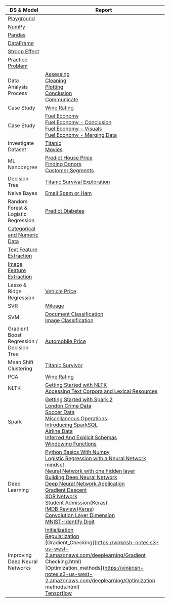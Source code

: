 | DS & Model | Report |
|-|-|
| [Playground](https://s3-us-west-2.amazonaws.com/vinkrish-notes/Playground.html) ||
| [NumPy](https://s3-us-west-2.amazonaws.com/vinkrish-notes/NumPy.html) ||
| [Pandas](https://s3-us-west-2.amazonaws.com/vinkrish-notes/Pandas.html) ||
| [DataFrame](https://s3-us-west-2.amazonaws.com/vinkrish-notes/DataFrame.html) ||
| [Stroop Effect](https://s3.us-west-2.amazonaws.com/vinkrish-notes/Stroop_Effect.html) ||
| [Practice Problem](https://s3-us-west-2.amazonaws.com/vinkrish-notes/PracticeProblem.html) ||
| Data Analysis Process | [Assessing](https://s3-us-west-2.amazonaws.com/vinkrish-notes/assessing.html) <br> [Cleaning](https://s3-us-west-2.amazonaws.com/vinkrish-notes/cleaning.html) <br> [Plotting](https://s3-us-west-2.amazonaws.com/vinkrish-notes/plotting_with_pandas.html) <br> [Conclusion](https://s3-us-west-2.amazonaws.com/vinkrish-notes/conclusions.html) <br> [Communicate](https://s3-us-west-2.amazonaws.com/vinkrish-notes/communicate.html) |
| Case Study | [Wine Rating](https://s3-us-west-2.amazonaws.com/vinkrish-notes/CaseStudy.html) |
| Case Study | [Fuel Economy](https://s3-us-west-2.amazonaws.com/vinkrish-notes/FuelEconomy.html) <br> [Fuel Economy - Conclusion](https://s3-us-west-2.amazonaws.com/vinkrish-notes/drawing-conclusions.html) <br> [Fuel Economy - Visuals](https://s3-us-west-2.amazonaws.com/vinkrish-notes/exploring_visuals.html) <br> [Fuel Economy - Merging Data](https://s3-us-west-2.amazonaws.com/vinkrish-notes/merging_data.html) | 
| Investigate Dataset | [Titanic](https://s3-us-west-2.amazonaws.com/vinkrish-notes/investigate-titanic-dataset.html) <br> [Movies](https://s3-us-west-2.amazonaws.com/vinkrish-notes/investigate-movies-dataset.html) |
| ML Nanodegree | [Predict House Price](https://s3-us-west-2.amazonaws.com/vinkrish-notes/boston_housing.html) <br> [Finding Donors](https://s3-us-west-2.amazonaws.com/vinkrish-notes/finding_donors.html) <br> [Customer Segments](https://s3-us-west-2.amazonaws.com/vinkrish-notes/customer_segments.html) |
| Decision Tree | [Titanic Survival Exploration](https://s3-us-west-2.amazonaws.com/vinkrish-notes/titanic_survival_exploration.html)|
| Naive Bayes | [Email Spam or Ham](https://s3-us-west-2.amazonaws.com/vinkrish-notes/Bayesian_Inference.html) |
| Random Forest & Logistic Regression | [Predict Diabetes](https://s3-us-west-2.amazonaws.com/vinkrish-notes/Pima-Prediction-with-reload.html) |
| [Categorical and Numeric Data](https://s3-us-west-2.amazonaws.com/vinkrish-notes/CategoricalAndNumericData.html) || 
| [Text Feature Extraction](https://s3-us-west-2.amazonaws.com/vinkrish-notes/TextFeatureExtraction.html) ||
| [Image Feature Extraction](https://s3-us-west-2.amazonaws.com/vinkrish-notes/ImageFeatureExtraction.html) ||
| Lasso & Ridge Regression | [Vehicle Price](https://s3-us-west-2.amazonaws.com/vinkrish-notes/vehiclePrice-LassoRidge.html) |
| SVR | [Mileage](https://s3-us-west-2.amazonaws.com/vinkrish-notes/mpg-SVR.html) |
| SVM | [Document Classification](https://s3-us-west-2.amazonaws.com/vinkrish-notes/DocumentClassification-SVM.html) <br> [Image Classification](https://s3-us-west-2.amazonaws.com/vinkrish-notes/MNISTClassification-SVM.html) |
| Gradient Boost Regression / Decision Tree | [Automobile Price](https://s3-us-west-2.amazonaws.com/vinkrish-notes/autoPrice-GradientBoosting.html) |
| Mean Shift Clustering | [Titanic Survivor](https://s3-us-west-2.amazonaws.com/vinkrish-notes/ClusteringWithMeanShift.html) |
| PCA | [Wine Rating](https://s3-us-west-2.amazonaws.com/vinkrish-notes/PCA-DimensionalityReduction.html) |
| NLTK | [Getting Started with NLTK](https://s3-us-west-2.amazonaws.com/vinkrish-notes/Getting_Started_NLTK.html) <br> [Accessing Text Corpora and Lexical Resources](https://s3-us-west-2.amazonaws.com/vinkrish-notes/Accessing+Text+Corpora+and+Lexical+Resources.html) |
| Spark | [Getting Started with Spark 2](https://s3-us-west-2.amazonaws.com/vinkrish-notes/Spark/1.Getting+Started+with+Spark+2.html) <br> [London Crime Data](https://s3-us-west-2.amazonaws.com/vinkrish-notes/Spark/2.LondonCrime.html) <br> [Soccer Data](https://s3-us-west-2.amazonaws.com/vinkrish-notes/Spark/3.Soccer.html) <br> [Miscellaneous Operations](https://s3-us-west-2.amazonaws.com/vinkrish-notes/Spark/4.MiscellaneousOperations.html) <br> [Introducing SparkSQL](https://s3-us-west-2.amazonaws.com/vinkrish-notes/Spark/5.IntroducingSparkSQL.html) <br> [Airline Data](https://s3-us-west-2.amazonaws.com/vinkrish-notes/Spark/6.AirlineData.html) <br> [Inferred And Explicit Schemas](https://s3-us-west-2.amazonaws.com/vinkrish-notes/Spark/7.InferredAndExplicitSchemas.html) <br> [Windowing Functions](https://s3-us-west-2.amazonaws.com/vinkrish-notes/Spark/8.WindowingFunctions.html) |
| Deep Learning | [Python Basics With Numpy](https://s3-us-west-2.amazonaws.com/vinkrish-notes/deeplearning/Python+Basics+With+Numpy.html) <br> [Logistic Regression with a Neural Network mindset](https://s3-us-west-2.amazonaws.com/vinkrish-notes/deeplearning/Logistic+Regression+with+a+Neural+Network+mindset.html) <br> [Neural Network with one hidden layer](https://s3-us-west-2.amazonaws.com/vinkrish-notes/deeplearning/Planar+data+classification+with+one+hidden+layer.html) <br> [Building Deep Neural Network](https://vinkrish-notes.s3-us-west-2.amazonaws.com/deeplearning/Building+your+Deep+Neural+Network+-+Step+by+Step.html) <br> [Deep Neural Network Application](https://vinkrish-notes.s3-us-west-2.amazonaws.com/deeplearning/Deep+Neural+Network+-+Application.html) <br> [Gradient Descent](https://s3-us-west-2.amazonaws.com/vinkrish-notes/GradientDescent.html) <br> [XOR Network](https://s3-us-west-2.amazonaws.com/vinkrish-notes/XOR.html) <br> [Student Admission(Keras)](https://s3-us-west-2.amazonaws.com/vinkrish-notes/StudentAdmissionsKeras.html) <br> [IMDB Review(Keras)](https://s3-us-west-2.amazonaws.com/vinkrish-notes/IMDB_In_Keras.html) <br> [Convolution Layer Dimension](https://s3-us-west-2.amazonaws.com/vinkrish-notes/conv-dims.html) <br> [MNIST-Identify Digit](https://s3-us-west-2.amazonaws.com/vinkrish-notes/mnist_mlp.html) |
| Improving Deep Neural Networks | [Initialization](https://vinkrish-notes.s3-us-west-2.amazonaws.com/deeplearning/Initialization.html) <br> [Regularization](https://vinkrish-notes.s3-us-west-2.amazonaws.com/deeplearning/Regularization.html) <br> [Gradient_Checking](https://vinkrish-notes.s3-us-west-2.amazonaws.com/deeplearning/Gradient Checking.html) <br> [Optimization_methods](https://vinkrish-notes.s3-us-west-2.amazonaws.com/deeplearning/Optimization methods.html) <br> [Tensorflow](https://vinkrish-notes.s3-us-west-2.amazonaws.com/deeplearning/Tensorflow.html) |